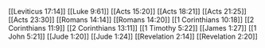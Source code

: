 [[Leviticus 17:14]]
[[Luke 9:61]]
[[Acts 15:20]]
[[Acts 18:21]]
[[Acts 21:25]]
[[Acts 23:30]]
[[Romans 14:14]]
[[Romans 14:20]]
[[1 Corinthians 10:18]]
[[2 Corinthians 11:9]]
[[2 Corinthians 13:11]]
[[1 Timothy 5:22]]
[[James 1:27]]
[[1 John 5:21]]
[[Jude 1:20]]
[[Jude 1:24]]
[[Revelation 2:14]]
[[Revelation 2:20]]
